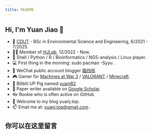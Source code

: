 ```yaml
---
title: README
---
```


## Hi, I'm Yuan Jiao 👋

- 🏫 [CDUT](https://www.cdut.edu.cn/) - BSc in Environmental Science and Engineering, 6/2021 - 7/2025.
- 👨‍🎓 Member of _[HJLab](https://www.x-mol.com/groups/hj-lab)_, 12/2022 - Now.
- 🧬 Shell / Python / R / Bioinformatics / NGS-analysis / Linux player.
- 💻 First thing in the morning: sudo pacman -Syyu .
- 📗 WeChat public account blogger [猫四叔](https://yuanj.top/images/wechat.jpg).
- 🎮 Gamer for [Machines at War 3](https://www.isotope244.com/machines-at-war-3.html) / [VALORANT](https://val.qq.com/main.html) / [Minecraft](https://www.minecraft.net/zh-hans).
- 🎥 Bilibili UP Pig named [yuanj82](https://space.bilibili.com/1692277850?spm_id_from=333.1007.0.0)
- 📰 Paper writer available on [Google Scholar](https://scholar.google.com/citations?hl=zh-CN&user=VHD-XpkAAAAJ).
- 👓 Rookie who is often active on GitHub
- 🎉 Welcome to my blog yuanj.top.
- 📫 Email me at: [yuanj.top@gmail.com](https://yuanj.top/images/email.png) .

## 你可以在这里留言

<!-- <script src="https://utteranc.es/client.js"
        repo="yuanj82/blog"
        issue-term="title"
        theme="github-light"
        crossorigin="anonymous"
        async>
</script> -->
<script src="https://giscus.app/client.js"
        data-repo="yuanj82/blog"
        data-repo-id="R_kgDOKXKUsQ"
        data-category="Announcements"
        data-category-id="DIC_kwDOKXKUsc4CZj38"
        data-mapping="title"
        data-strict="0"
        data-reactions-enabled="0"
        data-emit-metadata="0"
        data-input-position="bottom"
        data-theme="light"
        data-lang="en"
        crossorigin="anonymous"
        async>
</script>
